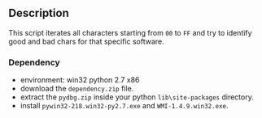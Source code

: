 ## Description

This script iterates all characters starting from `00` to `FF` and try to identify good and bad chars for that specific software.

### Dependency

- environment: win32 python 2.7 x86
- download the `dependency.zip` file.
- extract the `pydbg.zip` inside your python `lib\site-packages` directory.
- install `pywin32-218.win32-py2.7.exe` and `WMI-1.4.9.win32.exe`.






 


